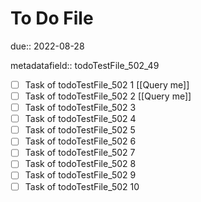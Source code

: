 # To Do File

due:: 2022-08-28

metadatafield:: todoTestFile_502_49

- [ ] Task of todoTestFile_502 1 [[Query me]]
- [ ] Task of todoTestFile_502 2 [[Query me]]
- [ ] Task of todoTestFile_502 3
- [ ] Task of todoTestFile_502 4
- [ ] Task of todoTestFile_502 5
- [ ] Task of todoTestFile_502 6
- [ ] Task of todoTestFile_502 7
- [ ] Task of todoTestFile_502 8
- [ ] Task of todoTestFile_502 9
- [ ] Task of todoTestFile_502 10